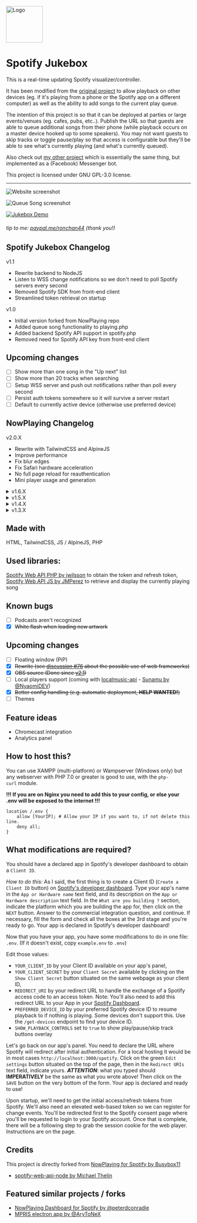 <img src="https://github.com/busybox11/NowPlaying-for-Spotify/blob/master/assets/images/favicon.png?raw=true" alt="Logo" width="100px" height="100px">

# Spotify Jukebox

This is a real-time updating Spotify visualizer/controller.

It has been modified from the [original project](https://github.com/busybox11/NowPlaying-for-Spotify)
to allow playback on other devices (eg. if it's playing from a phone or the Spotify app on a different computer)
as well as the ability to add songs to the current play queue.

The intention of this project is so that it can be deployed at parties or large events/venues (eg. cafes, pubs, etc..).
Publish the URL so that guests are able to queue additional songs from their phone (while playback occurs on a master
device hooked up to some speakers).
You may not want guests to skip tracks or toggle pause/play so that access is configurable but they'll be able to see
what's currently playing (and what's currently queued).

Also check out [my other project](https://github.com/sirstudly/SpotifyJukebox) which is essentially the same thing, 
but implemented as a (Facebook) Messenger bot.

This project is licensed under GNU GPL-3.0 license.

---

![Website screenshot](screenshots/regular.png)

![Queue Song screenshot](screenshots/queue_song.png)

[![Jukebox Demo](screenshots/demo.gif)](screenshots/demo.mp4)

###### tip to me: [paypal.me/ronchan44](https://paypal.me/ronchan44) (thank you!)

## **Spotify Jukebox Changelog**

v1.1
- Rewrite backend to NodeJS
- Listen to WSS change notifications so we don't need to poll Spotify servers every second
- Removed Spotify SDK from front-end client
- Streamlined token retrieval on startup

v1.0
- Initial version forked from NowPlaying repo
- Added queue song functionality to playing.php 
- Added backend Spotify API support in spotify.php
- Removed need for Spotify API key from front-end client

## **Upcoming changes**

- [ ] Show more than one song in the "Up next" list
- [ ] Show more than 20 tracks when searching 
- [ ] Setup WSS server and push out notifications rather than poll every second
- [ ] Persist auth tokens somewhere so it will survive a server restart
- [ ] Default to currently active device (otherwise use preferred device)

## **NowPlaying Changelog**

v2.0.X

- Rewrite with TailwindCSS and AlpineJS
- Improve performance
- Fix blur edges
- Fix Safari hardware acceleration
- No full page reload for reauthentication
- Mini player usage and generation

<details>
  <summary>v1.6.X</summary>

    - Use of localStorage
    - Added GNU GPL-3.0 license
    - Updated Index page design
    - Updated French and English sentences
    - Compatibility with Dark Reader
    - Better UI consistency / CSS tweaks
    - More languages
    - .env support (thanks @finnie2006!)
</details>

<details>
  <summary>v1.5.X</summary>

    - Added playback support (Premium account should be needed)
    - Added playback information
    - Added pause button (#17)
    - CSS improvements added for better responsive (#15 #16)
    - SEO improvements (#16)
    - Minor CSS improvements
</details>

<details>
  <summary>v1.4.X</summary>

    - Advertisements are recognized
    - Multiple artists are recognized
    - Experimental theme switcher
</details>

<details>
  <summary>v1.3.X</summary>

    - Now playing device name and type is showing
    - Cursor is hidden after a couple of seconds
    - Fullscreen button
</details>

## **Made with**

HTML, TailwindCSS, JS / AlpineJS, PHP

## **Used libraries:**

[Spotify Web API PHP by jwilsson](https://github.com/jwilsson/spotify-web-api-php) to obtain the token and refresh token,
[Spotify Web API JS by JMPerez](https://github.com/jmperez/spotify-web-api-js) to retrieve and display the currently playing song

## **Known bugs**

- [ ] Podcasts aren't recognized
- [X] ~~White flash when loading new artwork~~

## **Upcoming changes**

- [ ] Floating window (PiP)
- [X] ~~Rewrite (see [discussion #76](https://github.com/busybox11/NowPlaying-for-Spotify/discussions/76) about the possible use of web frameworks)~~
- [X] ~~OBS source (Done since [v2.1](https://github.com/busybox11/NowPlaying-for-Spotify/commit/994c52e06881f78f52b4a151fec11376db3edf12))~~
- [ ] Local players support (coming with [localmusic-api](https://github.com/busybox11/localmusic-api/projects) - [Sunamu by @NyaomiDEV](https://github.com/NyaomiDEV/Sunamu))
- [X] ~~Better config handling (e.g. automatic deployment, **HELP WANTED!**)~~
- [ ] Themes

## **Feature ideas**

- Chromecast integration
- Analytics panel

## **How to host this?**

You can use XAMPP (multi-platform) or Wampserver (Windows only) but any webserver with PHP 7.0 or greater is good to use, with the `php-curl` module.

**!!! If you are on Nginx you need to add this to your config, or else your .env will be exposed to the internet !!!**
```
location /.env {
    allow [YourIP]; # Allow your IP if you want to, if not delete this line.
    deny all;
}
```

## **What modifications are required?**

You should have a declared app in Spotify's developer dashboard to obtain a `Client ID`.

*How to do this:*
As I said, the first thing is to create a Client ID (`Create a Client ID` button) on [Spotify's developer dashboard](https://developer.spotify.com/dashboard/applications).
Type your app's name in the `App or Hardware name` text field, and its description on the `App or Hardware description` text field. In the `What are you building ?` section, indicate the platform which you are building the app for, then click on the `NEXT` button. Answer to the commercial integration question, and continue. If necessary, fill the form and check all the boxes at the 3rd stage and you're ready to go. Your app is declared in Spotify's developer dashboard!

Now that you have your app, you have some modifications to do in one file: `.env`.
(If it doesn't exist, copy `example.env` to `.env`)

Edit those values:

- `YOUR_CLIENT_ID` by your Client ID available on your app's panel,
- `YOUR_CLIENT_SECRET` by your `Client Secret` available by clicking on the `Show Client Secret` button situated on the same webpage as your client ID,
- `REDIRECT_URI` by your redirect URL to handle the exchange of a Spotify access code to an access token. Note: You'll also need to add this redirect URL to your App in your [Spotify Dashboard](https://developer.spotify.com/dashboard).
- `PREFERRED_DEVICE_ID` by your preferred Spotify device ID to resume playback to if nothing is playing. Some devices don't support this. Use the ``/get-devices`` endpoint to find your device ID.
- `SHOW_PLAYBACK_CONTROLS` set to `true` to show play/pause/skip track buttons overlay

Let's go back on our app's panel. You need to declare the URL where Spotify will redirect after initial authentication. For a local hosting it would be in most cases `http://localhost:3000/spotify`. Click on the green `Edit settings` button situated on the top of the page, then in the `Redirect URIs` text field, indicate yours. ***ATTENTION***: what you typed should **IMPERATIVELY** be the same as what you wrote above! Then click on the `SAVE` button on the very bottom of the form. Your app is declared and ready to use!

Upon startup, we'll need to get the initial access/refresh tokens from Spotify. We'll also need an elevated web-based token so we can register for change events.
You'll be redirected first to the Spotify consent page where you'll be requested to login to your Spotify account.
Once that is complete, there will be a following step to grab the session cookie for the web player. Instructions are on the page.

## **Credits**
This project is directly forked from [NowPlaying for Spotify by Busybox11](https://github.com/busybox11/NowPlaying-for-Spotify)
- [spotify-web-api-node by Michael Thelin](https://github.com/thelinmichael/spotify-web-api-node)

## **Featured similar projects / forks**
- [NowPlaying Dashboard for Spotify by @peterdconradie](https://github.com/peterdconradie/Now-Playing-Dashboard-for-Spotify)
- [MPRIS electron app by @AryToNeX](https://github.com/AryToNeX/nowplaying-electron)
